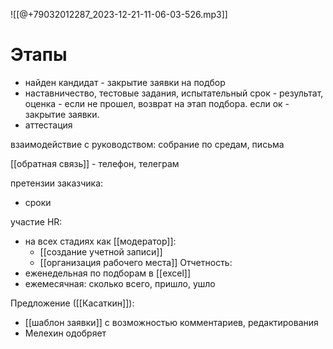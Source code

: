 
![[@+79032012287_2023-12-21-11-06-03-526.mp3]]
# Этапы
- найден кандидат - закрытие заявки на подбор
- наставничество, тестовые задания, испытательный срок - результат, оценка - если не прошел, возврат на этап подбора. если ок - закрытие заявки.
- аттестация

взаимодействие с руководством: собрание по средам, письма

[[обратная связь]] - телефон, телеграм

претензии заказчика:
- сроки


участие HR:
- на всех стадиях как [[модератор]]:
	- [[создание учетной записи]]
	- [[организация рабочего места]]
Отчетность:
- еженедельная по подборам в [[excel]]
- ежемесячная: сколько всего, пришло, ушло

Предложение ([[Касаткин]]):
- [[шаблон заявки]] с возможностью комментариев, редактирования
- Мелехин одобряет





